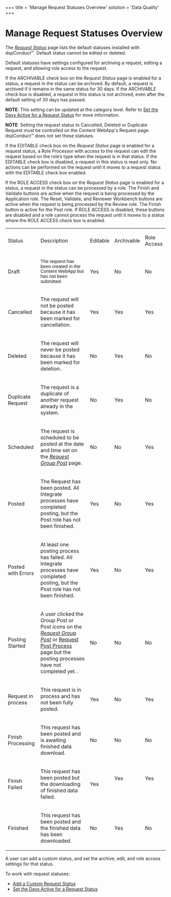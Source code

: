+++
title = 'Manage Request Statuses Overview'
solution = 'Data Quality'
+++

# Manage Request Statuses Overview

The <span style="font-style: italic;">[Request
Status](../Page_Desc/Request_Status.htm)</span> page lists the default
statuses installed with dspConduct™. Default status cannot be edited or
deleted.

Default statuses have settings configured for archiving a request,
editing a request, and allowing role access to the request.

If the ARCHIVABLE check box on the
<span style="font-style: italic;">Request Status</span> page is enabled
for a status, a request in the status can be archived. By default, a
request is archived if it remains in the same status for 30 days. If the
ARCHIVABLE check box is disabled, a request in this status is not
archived, even after the default setting of 30 days has passed.

<span style="font-weight: bold;">NOTE</span>: This setting can be
updated at the category level. Refer to [Set the Days Active for a
Request Status](Set_the_Days_Active_for_a_Request_Status.htm) for more
information.

<span style="font-weight: bold;">NOTE</span>: Setting the request status
to Cancelled, Deleted or Duplicate Request must be controlled on the
Content WebApp's Request page. dspConduct™ does not set these statuses.

If the EDITABLE check box on the
<span style="font-style: italic;">Request Status</span> page is enabled
for a request status, a Role Processor with access to the request can
edit the request based on the role’s type when the request is in that
status. If the EDITABLE check box is disabled, a request in this status
is read only. No actions can be performed on the request until it moves
to a request status with the EDITABLE check box enabled.

If the ROLE ACCESS check box on the
<span style="font-style: italic;">Request Status</span> page is enabled
for a status, a request in the status can be processed by a role. The
Finish and Validate buttons are active when the request is being
processed by the Application role. The Reset, Validate, and Reviewer
Workbench buttons are active when the request is being processed by the
Review role. The Finish button is active for the Post role. If ROLE
ACCESS is disabled, these buttons are disabled and a role cannot process
the request until it moves to a status where the ROLE ACCESS check box
is enabled.

<table>
<tbody>
<tr class="odd">
<td><p>Status</p></td>
<td><p>Description</p></td>
<td><p>Editable</p></td>
<td><p>Archivable</p></td>
<td><p>Role Access</p></td>
</tr>
<tr class="even">
<td><p>Draft</p></td>
<td><p><span style="font-size: 11.0pt;line-height: 107%;font-family: Arial, sans-serif;">The request has been created in the Content WebApp but has not been submitted.</span></p></td>
<td><p>Yes</p></td>
<td><p>No</p></td>
<td><p>No</p></td>
</tr>
<tr class="odd">
<td><p>Cancelled</p></td>
<td><p>The request will not be posted because it has been marked for cancellation.</p></td>
<td><p>Yes</p></td>
<td><p>Yes</p></td>
<td><p>Yes</p></td>
</tr>
<tr class="even">
<td><p>Deleted</p></td>
<td><p>The request will never be posted because it has been marked for deletion.</p></td>
<td><p>No</p></td>
<td><p>Yes</p></td>
<td><p>No</p></td>
</tr>
<tr class="odd">
<td><p>Duplicate Request</p></td>
<td><p>The request is a duplicate of another request already in the system.</p></td>
<td><p>No</p></td>
<td><p>Yes</p></td>
<td><p>No</p></td>
</tr>
<tr class="even">
<td><p>Scheduled</p></td>
<td><p>The request is scheduled to be posted at the date and time set on the <span style="font-style: italic;"><a href="../Page_Desc/Request_Group_Post.htm">Request Group Post</a></span> page.</p></td>
<td><p>No</p></td>
<td><p>No</p></td>
<td><p>Yes</p></td>
</tr>
<tr class="odd">
<td><p>Posted</p></td>
<td><p>The Request has been posted. All Integrate processes have completed posting, but the Post role has not been finished.</p></td>
<td><p>Yes</p></td>
<td><p>No</p></td>
<td><p>Yes</p></td>
</tr>
<tr class="even">
<td><p>Posted with Errors</p></td>
<td><p>At least one posting process has failed. All Integrate processes have completed posting, but the Post role has not been finished.</p></td>
<td><p>Yes</p></td>
<td><p>No</p></td>
<td><p>Yes</p></td>
</tr>
<tr class="odd">
<td><p>Posting Started</p></td>
<td><p>A user clicked the Group Post or Post icons on the <span style="font-style: italic;"><a href="../Page_Desc/Request_Group_Post.htm">Request Group Post</a></span> or <a href="../Page_Desc/Request_Post_Process.htm">Request Post Process</a> page but the posting processes have not completed yet. .</p></td>
<td><p>No</p></td>
<td><p>No</p></td>
<td><p>No</p></td>
</tr>
<tr class="even">
<td><p>Request in process</p></td>
<td><p>This request is in process and has not been fully posted.</p></td>
<td><p>Yes</p></td>
<td><p>No</p></td>
<td><p>Yes</p></td>
</tr>
<tr class="odd">
<td><p>Finish Processing</p></td>
<td><p>This request has been posted and is awaiting finished data download.</p></td>
<td><p>No</p></td>
<td><p>No</p></td>
<td><p>No</p></td>
</tr>
<tr class="even">
<td><p>Finish Failed</p></td>
<td><p>This request has been posted but the downloading of finished data failed.</p></td>
<td><p>Yes</p></td>
<td><p>Yes</p>
<p> </p></td>
<td><p>Yes</p>
<p> </p></td>
</tr>
<tr class="odd">
<td><p>Finished</p></td>
<td><p>This request has been posted and the finished data has been downloaded.</p></td>
<td><p>No</p></td>
<td><p>Yes</p></td>
<td><p>No</p></td>
</tr>
</tbody>
</table>

A user can add a custom status, and set the archive, edit, and role
access settings for that status.

To work with request statuses:

  - [Add a Custom Request
    Status](../Use_Cases/Add_a_Custom_Request_Status.htm)
  - [Set the Days Active for a Request
    Status](Set_the_Days_Active_for_a_Request_Status.htm)
